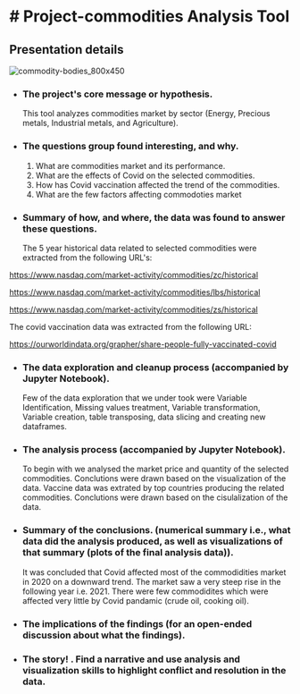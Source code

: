 # # Project-commodities Analysis Tool
## Presentation details
![commodity-bodies_800x450](https://user-images.githubusercontent.com/83671629/124959961-cd51db80-dfe9-11eb-965f-ec65f82767b0.png)


*  ### The project's core message or hypothesis.
      This tool analyzes commodities market by sector (Energy, Precious metals, Industrial metals, and Agriculture).
   
*  ### The questions group found interesting, and why.
    1. What are commodities market and its performance.
    2. What are the effects of Covid on the selected commodities.
    3. How has Covid vaccination affected the trend of the commodities.
    4. What are the few factors affecting commodoties market 

*  ### Summary of how, and where, the data was found to answer these questions.

    The 5 year historical data related to selected commodities were extracted from the following URL's:
    
https://www.nasdaq.com/market-activity/commodities/zc/historical

https://www.nasdaq.com/market-activity/commodities/lbs/historical

https://www.nasdaq.com/market-activity/commodities/zs/historical

  The covid vaccination data was extracted from the following URL:
  
  https://ourworldindata.org/grapher/share-people-fully-vaccinated-covid
  
  

*  ### The data exploration and cleanup process (accompanied by Jupyter Notebook).
  
      Few of the data exploration that we under took were Variable Identification, Missing values treatment, Variable transformation,
Variable creation, table transposing, data slicing and creating new dataframes. 

*  ### The analysis process (accompanied by Jupyter Notebook).
  
   To begin with we analysed the market price and quantity of the selected commodities. 
   Conclutions were drawn based on the visualization of the data.
   Vaccine data was extrated by top countries producing the related commodities.
   Conclutions were drawn based on the cisulalization of the data.

*  ### Summary of the conclusions. (numerical summary i.e., what data did the analysis produced, as well as visualizations of that summary (plots of the final analysis data)).
  
   It was concluded that Covid affected most of the commodidities market in 2020 on a downward trend. 
   The market saw a very steep rise in the following year i.e. 2021.
   There were few commodidites which were affected very little by Covid pandamic (crude oil, cooking oil).  

*  ### The implications of the findings (for an open-ended discussion about what the findings).
  

*  ###  The story! . Find a narrative and use analysis and visualization skills to highlight conflict and resolution in the data.
  
